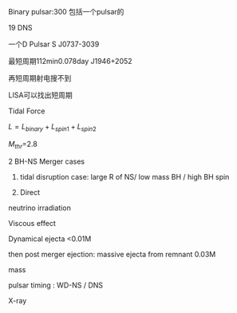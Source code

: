 Binary pulsar:300 包括一个pulsar的

19 DNS 

一个D Pulsar S J0737-3039

最短周期112min0.078day J1946+2052



再短周期射电搜不到

LISA可以找出短周期





Tidal Force

$L=L_{binary}  + L_{spin1} + L_{spin2}$





$M_{thr}$=2.8



2 BH-NS Merger cases

1. tidal disruption case: large R of NS/ low mass BH / high BH spin

2. Direct



neutrino irradiation



Viscous effect

Dynamical ejecta <0.01M

then post merger ejection: massive ejecta from remnant 0.03M





mass

pulsar timing : WD-NS / DNS

X-ray



